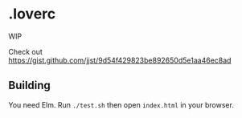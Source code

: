 .loverc
=======

WIP

Check out https://gist.github.com/jjst/9d54f429823be892650d5e1aa46ec8ad

Building
--------

You need Elm.
Run `./test.sh` then open `index.html` in your browser.
